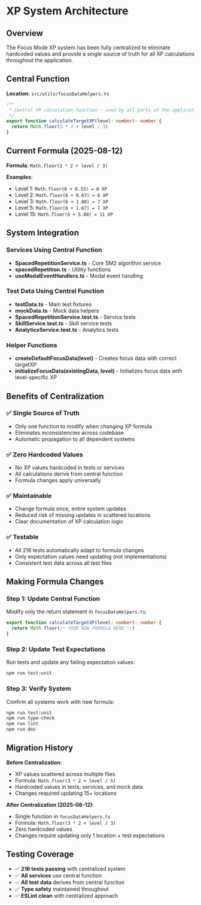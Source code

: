 # XP System Architecture

## Overview

The Focus Mode XP system has been fully centralized to eliminate hardcoded values and provide a single source of truth for all XP calculations throughout the application.

## Central Function

**Location**: `src/utils/focusDataHelpers.ts`

```typescript
/**
 * Central XP calculation function - used by all parts of the application
 */
export function calculateTargetXP(level: number): number {
  return Math.floor(3 * 2 + level / 3)
}
```

## Current Formula (2025-08-12)

**Formula**: `Math.floor(3 * 2 + level / 3)`

**Examples**:
- Level 1: `Math.floor(6 + 0.33) = 6 XP`
- Level 2: `Math.floor(6 + 0.67) = 6 XP`  
- Level 3: `Math.floor(6 + 1.00) = 7 XP`
- Level 5: `Math.floor(6 + 1.67) = 7 XP`
- Level 15: `Math.floor(6 + 5.00) = 11 XP`

## System Integration

### Services Using Central Function
- **SpacedRepetitionService.ts** - Core SM2 algorithm service
- **spacedRepetition.ts** - Utility functions
- **useModalEventHandlers.ts** - Modal event handling

### Test Data Using Central Function
- **testData.ts** - Main test fixtures
- **mockData.ts** - Mock data helpers
- **SpacedRepetitionService.test.ts** - Service tests
- **SkillService.test.ts** - Skill service tests
- **AnalyticsService.test.ts** - Analytics tests

### Helper Functions
- **createDefaultFocusData(level)** - Creates focus data with correct targetXP
- **initializeFocusData(existingData, level)** - Initializes focus data with level-specific XP

## Benefits of Centralization

### ✅ Single Source of Truth
- Only one function to modify when changing XP formula
- Eliminates inconsistencies across codebase
- Automatic propagation to all dependent systems

### ✅ Zero Hardcoded Values
- No XP values hardcoded in tests or services
- All calculations derive from central function
- Formula changes apply universally

### ✅ Maintainable
- Change formula once, entire system updates
- Reduced risk of missing updates in scattered locations
- Clear documentation of XP calculation logic

### ✅ Testable
- All 216 tests automatically adapt to formula changes
- Only expectation values need updating (not implementations)
- Consistent test data across all test files

## Making Formula Changes

### Step 1: Update Central Function
Modify only the return statement in `focusDataHelpers.ts`:

```typescript
export function calculateTargetXP(level: number): number {
  return Math.floor(/* YOUR NEW FORMULA HERE */)
}
```

### Step 2: Update Test Expectations
Run tests and update any failing expectation values:

```bash
npm run test:unit
```

### Step 3: Verify System
Confirm all systems work with new formula:

```bash
npm run test:unit
npm run type-check
npm run lint
npm run dev
```

## Migration History

**Before Centralization**:
- XP values scattered across multiple files
- Formula: `Math.floor(3 * 2 + level / 5)`
- Hardcoded values in tests, services, and mock data
- Changes required updating 15+ locations

**After Centralization (2025-08-12)**:
- Single function in `focusDataHelpers.ts`
- Formula: `Math.floor(3 * 2 + level / 3)` 
- Zero hardcoded values
- Changes require updating only 1 location + test expectations

## Testing Coverage

- ✅ **216 tests passing** with centralized system
- ✅ **All services** use central function
- ✅ **All test data** derives from central function
- ✅ **Type safety** maintained throughout
- ✅ **ESLint clean** with centralized approach